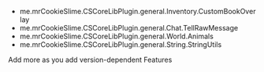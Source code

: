 * me.mrCookieSlime.CSCoreLibPlugin.general.Inventory.CustomBookOverlay
* me.mrCookieSlime.CSCoreLibPlugin.general.Chat.TellRawMessage
* me.mrCookieSlime.CSCoreLibPlugin.general.World.Animals
* me.mrCookieSlime.CSCoreLibPlugin.general.String.StringUtils

Add more as you add version-dependent Features
